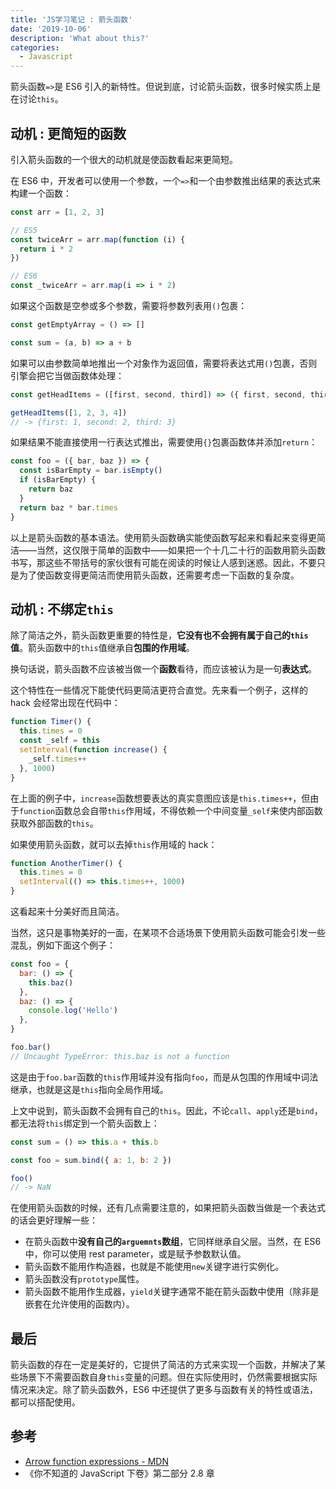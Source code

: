```yaml
---
title: 'JS学习笔记 : 箭头函数'
date: '2019-10-06'
description: 'What about this?'
categories:
  - Javascript
---
```


箭头函数`=>`是 ES6 引入的新特性。但说到底，讨论箭头函数，很多时候实质上是在讨论`this`。

## 动机 : 更简短的函数

引入箭头函数的一个很大的动机就是使函数看起来更简短。

在 ES6 中，开发者可以使用一个参数，一个`=>`和一个由参数推出结果的表达式来构建一个函数：

```js
const arr = [1, 2, 3]

// ES5
const twiceArr = arr.map(function (i) {
  return i * 2
})

// ES6
const _twiceArr = arr.map(i => i * 2)
```

如果这个函数是空参或多个参数，需要将参数列表用`()`包裹：

```js
const getEmptyArray = () => []

const sum = (a, b) => a + b
```

如果可以由参数简单地推出一个对象作为返回值，需要将表达式用`()`包裹，否则引擎会把它当做函数体处理：

```js
const getHeadItems = ([first, second, third]) => ({ first, second, third })

getHeadItems([1, 2, 3, 4])
// -> {first: 1, second: 2, third: 3}
```

如果结果不能直接使用一行表达式推出，需要使用`{}`包裹函数体并添加`return`：

```js
const foo = ({ bar, baz }) => {
  const isBarEmpty = bar.isEmpty()
  if (isBarEmpty) {
    return baz
  }
  return baz * bar.times
}
```

以上是箭头函数的基本语法。使用箭头函数确实能使函数写起来和看起来变得更简洁——当然，这仅限于简单的函数中——如果把一个十几二十行的函数用箭头函数书写，那这些不带括号的家伙很有可能在阅读的时候让人感到迷惑。因此，不要只是为了使函数变得更简洁而使用箭头函数，还需要考虑一下函数的复杂度。

## 动机 : 不绑定`this`

除了简洁之外，箭头函数更重要的特性是，**它没有也不会拥有属于自己的`this`值**。箭头函数中的`this`值继承自**包围的作用域**。

换句话说，箭头函数不应该被当做一个**函数**看待，而应该被认为是一句**表达式**。

这个特性在一些情况下能使代码更简洁更符合直觉。先来看一个例子，这样的 hack 会经常出现在代码中：

```js
function Timer() {
  this.times = 0
  const _self = this
  setInterval(function increase() {
    _self.times++
  }, 1000)
}
```

在上面的例子中，`increase`函数想要表达的真实意图应该是`this.times++`，但由于`function`函数总会自带`this`作用域，不得依赖一个中间变量`_self`来使内部函数获取外部函数的`this`。

如果使用箭头函数，就可以去掉`this`作用域的 hack：

```js
function AnotherTimer() {
  this.times = 0
  setInterval(() => this.times++, 1000)
}
```

这看起来十分美好而且简洁。

当然，这只是事物美好的一面，在某项不合适场景下使用箭头函数可能会引发一些混乱，例如下面这个例子：

```js
const foo = {
  bar: () => {
    this.baz()
  },
  baz: () => {
    console.log('Hello')
  },
}

foo.bar()
// Uncaught TypeError: this.baz is not a function
```

这是由于`foo.bar`函数的`this`作用域并没有指向`foo`，而是从包围的作用域中词法继承，也就是这是`this`指向全局作用域。

上文中说到，箭头函数不会拥有自己的`this`。因此，不论`call`、`apply`还是`bind`，都无法将`this`绑定到一个箭头函数上：

```js
const sum = () => this.a + this.b

const foo = sum.bind({ a: 1, b: 2 })

foo()
// -> NaN
```

在使用箭头函数的时候，还有几点需要注意的，如果把箭头函数当做是一个表达式的话会更好理解一些：

- 在箭头函数中**没有自己的`arguemnts`数组**，它同样继承自父层。当然，在 ES6 中，你可以使用 rest parameter，或是赋予参数默认值。
- 箭头函数不能用作构造器，也就是不能使用`new`关键字进行实例化。
- 箭头函数没有`prototype`属性。
- 箭头函数不能用作生成器，`yield`关键字通常不能在箭头函数中使用（除非是嵌套在允许使用的函数内）。

## 最后

箭头函数的存在一定是美好的，它提供了简洁的方式来实现一个函数，并解决了某些场景下不需要函数自身`this`变量的问题。但在实际使用时，仍然需要根据实际情况来决定。除了箭头函数外，ES6 中还提供了更多与函数有关的特性或语法，都可以搭配使用。

## 参考

- [Arrow function expressions - MDN
  ](https://developer.mozilla.org/en-US/docs/Web/JavaScript/Reference/Functions/Arrow_functions)
- 《你不知道的 JavaScript 下卷》第二部分 2.8 章
